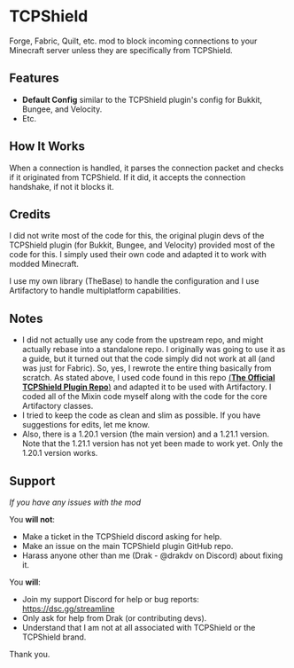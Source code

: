 # TCPShield
Forge, Fabric, Quilt, etc. mod to block incoming connections to your Minecraft server unless they are specifically from TCPShield.

## Features
- **Default Config** similar to the TCPShield plugin's config for Bukkit, Bungee, and Velocity.
- Etc.

## How It Works
When a connection is handled, it parses the connection packet and checks if it originated from TCPShield. If it did, it accepts the connection handshake, if not it blocks it.

## Credits
I did not write most of the code for this, the original plugin devs of the TCPShield plugin (for Bukkit, Bungee, and Velocity) provided most of the code for this. I simply used their own code and adapted it to work with modded Minecraft.

I use my own library (TheBase) to handle the configuration and I use Artifactory to handle multiplatform capabilities.

## Notes
- I did not actually use any code from the upstream repo, and might actually rebase into a standalone repo. I originally was going to use it as a guide, but it turned out that the code simply did not work at all (and was just for Fabric). So, yes, I rewrote the entire thing basically from scratch. As stated above, I used code found in this repo [(**The Official TCPShield Plugin Repo**)](https://github.com/TCPShield/RealIP) and adapted it to be used with Artifactory. I coded all of the Mixin code myself along with the code for the core Artifactory classes.
- I tried to keep the code as clean and slim as possible. If you have suggestions for edits, let me know.
- Also, there is a 1.20.1 version (the main version) and a 1.21.1 version. Note that the 1.21.1 version has not yet been made to work yet. Only the 1.20.1 version works.

## Support
*If you have any issues with the mod*

You **will not**:
- Make a ticket in the TCPShield discord asking for help.
- Make an issue on the main TCPShield plugin GitHub repo.
- Harass anyone other than me (Drak - @drakdv on Discord) about fixing it.

You **will**:
- Join my support Discord for help or bug reports: https://dsc.gg/streamline
- Only ask for help from Drak (or contributing devs).
- Understand that I am not at all associated with TCPShield or the TCPShield brand.

Thank you.
